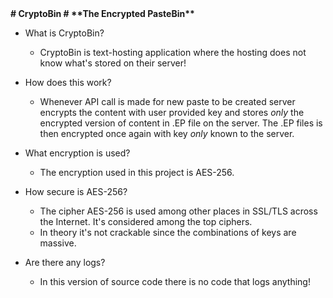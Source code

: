 <b align="center">
# CryptoBin
# **The Encrypted PasteBin**
</b>

- What is CryptoBin?
	- CryptoBin is text-hosting application where the hosting does not know what's stored on their server!

- How does this work?
	- Whenever API call is made for new paste to be created server encrypts the content with user provided key and stores *only* the encrypted version of content in .EP file on the server. The .EP files is then encrypted once again with key *only* known to the server.
	
- What encryption is used?
	- The encryption used in this project is AES-256.

- How secure is AES-256?
	- The cipher AES-256 is used among other places in SSL/TLS across the Internet. It's considered among the top ciphers.
    - In theory it's not crackable since the combinations of keys are massive. 

- Are there any logs?
	- In this version of source code there is no code that logs anything!
